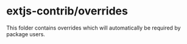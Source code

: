 # extjs-contrib/overrides

This folder contains overrides which will automatically be required by package users.
